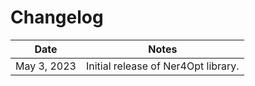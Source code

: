 # Changelog

| Date        | Notes                               |
|-------------|-------------------------------------|
| May 3, 2023 | Initial release of Ner4Opt library. |
